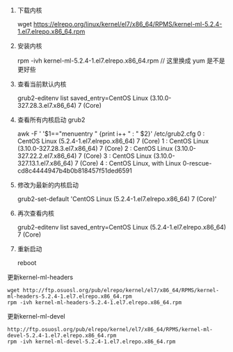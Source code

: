 1. 下载内核

    wget https://elrepo.org/linux/kernel/el7/x86_64/RPMS/kernel-ml-5.2.4-1.el7.elrepo.x86_64.rpm


2. 安装内核

    rpm -ivh kernel-ml-5.2.4-1.el7.elrepo.x86_64.rpm
    // 这里换成 yum 是不是更好些


3. 查看当前默认内核

    grub2-editenv list
    saved_entry=CentOS Linux (3.10.0-327.28.3.el7.x86_64) 7 (Core)


4. 查看所有内核启动 grub2

    awk -F \' '$1=="menuentry " {print i++ " : " $2}' /etc/grub2.cfg 
    0 : CentOS Linux (5.2.4-1.el7.elrepo.x86_64) 7 (Core)
    1 : CentOS Linux (3.10.0-327.28.3.el7.x86_64) 7 (Core)
    2 : CentOS Linux (3.10.0-327.22.2.el7.x86_64) 7 (Core)
    3 : CentOS Linux (3.10.0-327.13.1.el7.x86_64) 7 (Core)
    4 : CentOS Linux, with Linux 0-rescue-cd8c4444947b4b0b818457f51ded6591


5. 修改为最新的内核启动

    grub2-set-default 'CentOS Linux (5.2.4-1.el7.elrepo.x86_64) 7 (Core)'


6. 再次查看内核

    grub2-editenv list
    saved_entry=CentOS Linux (5.2.4-1.el7.elrepo.x86_64) 7 (Core)


7. 重新启动

    reboot


更新kernel-ml-headers

    wget http://ftp.osuosl.org/pub/elrepo/kernel/el7/x86_64/RPMS/kernel-ml-headers-5.2.4-1.el7.elrepo.x86_64.rpm
    rpm -ivh kernel-ml-headers-5.2.4-1.el7.elrepo.x86_64.rpm


更新kernel-ml-devel

    http://ftp.osuosl.org/pub/elrepo/kernel/el7/x86_64/RPMS/kernel-ml-devel-5.2.4-1.el7.elrepo.x86_64.rpm
    rpm -ivh kernel-ml-devel-5.2.4-1.el7.elrepo.x86_64.rpm
